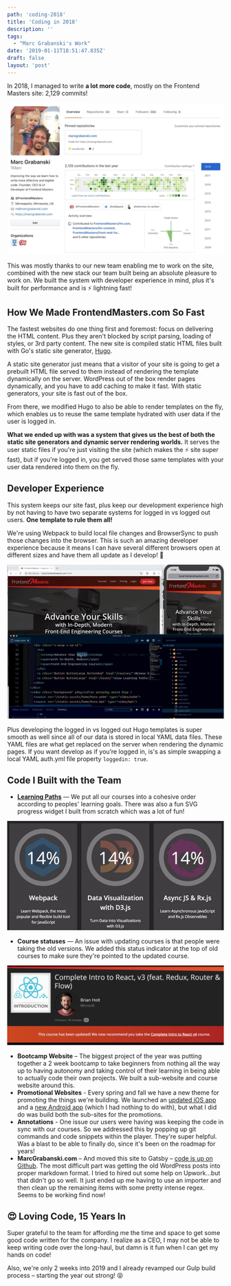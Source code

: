 ```yaml
---
path: 'coding-2018'
title: 'Coding in 2018'
description: ''
tags:
  - "Marc Grabanski's Work"
date: '2019-01-11T18:51:47.835Z'
draft: false
layout: 'post'
---
```


In 2018, I managed to write **a lot more code**, mostly on the Frontend Masters site: 2,129 commits!

![Marc Grabanski's Github Profile](github-2018.jpeg)

This was mostly thanks to our new team enabling me to work on the site, combined with the new stack our team built being an absolute pleasure to work on. We built the system with developer experience in mind, plus it's built for performance and is ⚡️ lightning fast!

## How We Made FrontendMasters.com So Fast

The fastest websites do one thing first and foremost: focus on delivering the HTML content. Plus they aren't blocked by script parsing, loading of styles, or 3rd party content. The new site is compiled static HTML files built with Go's static site generator, [Hugo](https://gohugo.io).

A static site generator just means that a visitor of your site is going to get a prebuilt HTML file served to them instead of rendering the template dynamically on the server. WordPress out of the box render pages dynamically, and you have to add caching to make it fast. With static generators, your site is fast out of the box.

From there, we modified Hugo to also be able to render templates on the fly, which enables us to reuse the same template hydrated with user data if the user is logged in.

**What we ended up with was a system that gives us the best of both the static site generators and dynamic server rendering worlds.** It serves the user static files if you're just visiting the site (which makes the ⚡️ site super fast), but if you're logged in, you get served those same templates with your user data rendered into them on the fly.

## Developer Experience

This system keeps our site fast, plus keep our development experience high by not having to have two separate systems for logged in vs logged out users. **One template to rule them all!**

We're using Webpack to build local file changes and BrowserSync to push those changes into the browser. This is such an amazing developer experience because it means I can have several different browsers open at different sizes and have them all update as I develop! 🤩

![Modern Development Experience](dev-experience.gif)

Plus developing the logged in vs logged out Hugo templates is super smooth as well since all of our data is stored in local YAML data files. These YAML files are what get replaced on the server when rendering the dynamic pages. If you want develop as if you’re logged in, is's as simple swapping a local YAML auth.yml file property `loggedin: true`.

## Code I Built with the Team

- [**Learning Paths**](https://frontendmasters.com/learn/) — We put all our courses into a cohesive order according to peoples' learning goals. There was also a fun SVG progress widget I built from scratch which was a lot of fun!

![Learning Paths](learning-paths.gif)

- **Course statuses** — An issue with updating courses is that people were taking the old versions. We added this status indicator at the top of old courses to make sure they're pointed to the updated course.

![Coures Statuses](statuses.png)

- **Bootcamp Website** – The biggest project of the year was putting together a 2 week bootcamp to take beginners from nothing all the way up to having autonomy and taking control of their learning in being able to actually code their own projects. We built a sub-website and course website around this.
- **Promotional Websites** - Every spring and fall we have a new theme for promoting the things we're building. We launched an [updated iOS app](https://itunes.apple.com/us/app/frontend-masters/id1383780486?ls=1&mt=8) and a [new Android app](https://play.google.com/store/apps/details?id=in.mjg.frontendmasters.store&utm_source=frontendmasters_com&pcampaignid=MKT-Other-global-all-co-prtnr-py-PartBadge-Mar2515-1) (which I had nothing to do with), but what I did do was build both the sub-sites for the promotions.
- **Annotations** - One issue our users were having was keeping the code in sync with our courses. So we addressed this by popping up git commands and code snippets within the player. They're super helpful. Was a blast to be able to finally do, since it's been on the roadmap for years!
- **MarcGrabanski.com** – And moved this site to Gatsby – [code is up on Github](https://github.com/1Marc/marcgrabanski.com). The most difficult part was getting the old WordPress posts into proper markdown format. I tried to hired out some help on Upwork...but that didn't go so well. It just ended up me having to use an importer and then clean up the remaining items with some pretty intense regex. Seems to be working find now!

## 😍 Loving Code, 15 Years In

Super grateful to the team for affording me the time and space to get some good code written for the company. I realize as a CEO, I may not be able to keep writing code over the long-haul, but damn is it fun when I can get my hands on code!

Also, we're only 2 weeks into 2019 and I already revamped our Gulp build process – starting the year out strong! 😝
